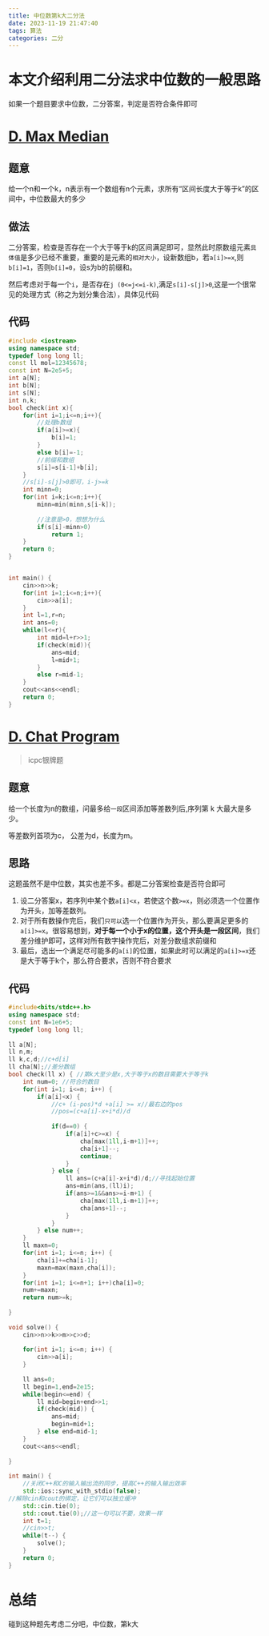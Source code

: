 ```yaml
---
title: 中位数第k大二分法
date: 2023-11-19 21:47:40
tags: 算法
categories: 二分
---
```






# 本文介绍利用二分法求中位数的一般思路



如果一个题目要求中位数，二分答案，判定是否符合条件即可





# [D. Max Median](https://codeforces.com/contest/1486/problem/D)



## 题意

给一个n和一个k，n表示有一个数组有n个元素，求所有“区间长度大于等于k”的区间中，中位数最大的多少



## 做法

二分答案，检查是否存在一个大于等于k的区间满足即可，显然此时原数组元素`具体值`是多少已经不重要，重要的是元素的`相对大小`，设新数组b，若`a[i]>=x`,则`b[i]=1`，否则`b[i]=0`，设s为b的前缀和。



然后考虑对于每一个`i`，是否存在`j (0<=j<=i-k)`,满足`s[i]-s[j]>0`,这是一个很常见的处理方式（称之为划分集合法），具体见代码



## 代码

```cpp
#include <iostream>
using namespace std;
typedef long long ll;
const ll mol=12345678;
const int N=2e5+5;
int a[N];
int b[N];
int s[N];
int n,k;
bool check(int x){
	for(int i=1;i<=n;i++){
        //处理b数组
		if(a[i]>=x){
			b[i]=1;
		}
		else b[i]=-1;
		//前缀和数组
		s[i]=s[i-1]+b[i];
	}
	//s[i]-s[j]>0即可，i-j>=k 
	int minn=0;
	for(int i=k;i<=n;i++){
		minn=min(minn,s[i-k]);
        
        //注意是>0，想想为什么
		if(s[i]-minn>0)
			return 1;	
	}
	return 0;
}


int main() {
	cin>>n>>k;
	for(int i=1;i<=n;i++){
		cin>>a[i];
	} 
	int l=1,r=n;
	int ans=0;
	while(l<=r){
		int mid=l+r>>1;
		if(check(mid)){
			ans=mid;
			l=mid+1;
		}
		else r=mid-1;
	}
	cout<<ans<<endl;
	return 0;
}
```





# [D. Chat Program](https://codeforces.com/gym/104128/problem/D)

> icpc银牌题



## 题意

给一个长度为n的数组，问最多给`一段`区间添加等差数列后,序列第 k 大最大是多少。

等差数列首项为c， 公差为d，长度为m。



## 思路

这题虽然不是中位数，其实也差不多。都是二分答案检查是否符合即可

1. 设二分答案x，若序列中某个数`a[i]<x`，若使这个数`>=x`，则必须选一个位置作为开头，加等差数列。
2. 对于所有数操作完后，我们`只可以`选一个位置作为开头，那么要满足更多的`a[i]>=x`。很容易想到，**对于每一个小于x的位置，这个开头是一段区间**，我们差分维护即可，这样对所有数字操作完后，对差分数组求前缀和
3. 最后，选出一个满足尽可能多的`a[i]`的位置，如果此时可以满足的`a[i]>=x`还是大于等于k个，那么符合要求，否则不符合要求



## 代码

```cpp
#include<bits/stdc++.h>
using namespace std;
const int N=1e6+5;
typedef long long ll;
 
ll a[N];
ll n,m;
ll k,c,d;//c+d[i]
ll cha[N];//差分数组
bool check(ll x) { //第k大至少是x,大于等于x的数目需要大于等于k
	int num=0; //符合的数目
	for(int i=1; i<=n; i++) {
		if(a[i]<x) {
			//c+ (i-pos)*d +a[i] >= x//最右边的pos
			//pos=(c+a[i]-x+i*d)/d
 
			if(d==0) {
				if(a[i]+c>=x) {
					cha[max(1ll,i-m+1)]++;
					cha[i+1]--;
					continue;
				}
			} else {
				ll ans=(c+a[i]-x+i*d)/d;//寻找起始位置
				ans=min(ans,(ll)i);
				if(ans>=1&&ans>=i-m+1) {
					cha[max(1ll,i-m+1)]++;
					cha[ans+1]--;
				}
			}
		} else num++;
	}
	ll maxn=0;
	for(int i=1; i<=n; i++) {
		cha[i]+=cha[i-1];
		maxn=max(maxn,cha[i]);
	}
	for(int i=1; i<=n+1; i++)cha[i]=0;
	num+=maxn;
	return num>=k;
 
}
 
void solve() {
	cin>>n>>k>>m>>c>>d;
 
	for(int i=1; i<=n; i++) {
		cin>>a[i];
	}
 
	ll ans=0;
	ll begin=1,end=2e15;
	while(begin<=end) {
		ll mid=begin+end>>1;
		if(check(mid)) {
			ans=mid;
			begin=mid+1;
		} else end=mid-1;
	}
	cout<<ans<<endl;
 
}
 
int main() {
	//关闭C++和C的输入输出流的同步，提高C++的输入输出效率
	std::ios::sync_with_stdio(false);
//解除cin和cout的绑定，让它们可以独立缓冲
	std::cin.tie(0);
	std::cout.tie(0);//这一句可以不要，效果一样
	int t=1;
	//cin>>t;
	while(t--) {
		solve();
	}
	return 0;
}
```







# 总结

碰到这种题先考虑二分吧，中位数，第k大